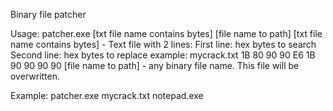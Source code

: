 Binary file patcher

Usage:
patcher.exe [txt file name contains bytes] [file name to path]
[txt file name contains bytes] - Text file with 2 lines:
  First line: hex bytes to search
  Second line: hex bytes to replace
  example:
  mycrack.txt
  1B 80 90 90 E6
  1B 90 90 90 90
[file name to path] - any binary file name. This file will be overwritten.

Example:
patcher.exe mycrack.txt notepad.exe
